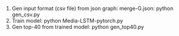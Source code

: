 1. Gen input format (csv file) from json graph: merge-G.json:
	python gen_csv.py
2. Train model:
	python Media-LSTM-pytorch.py
3. Gen top-40 from trained model:
	python gen_top40.py
